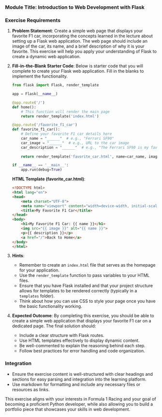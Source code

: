 ### Module Title: Introduction to Web Development with Flask ###

### Exercise Requirements ###

1. **Problem Statement**: 
   Create a simple web page that displays your favorite F1 car, incorporating the concepts learned in the lecture about setting up a Flask web application. The web page should include an image of the car, its name, and a brief description of why it is your favorite. This exercise will help you apply your understanding of Flask to create a dynamic web application.

2. **Fill-in-the-Blank Starter Code**: 
   Below is starter code that you will complete to create your Flask web application. Fill in the blanks to implement the functionality.

   ```python
   from flask import Flask, render_template
   
   app = Flask(__name__)

   @app.route('/')
   def home():
       # This function will render the main page
       return render_template('index.html')

   @app.route('/favorite_f1_car')
   def favorite_f1_car():
       # Define your favorite F1 car details here
       car_name = "______"  # e.g., "Ferrari SF90"
       car_image = "______"  # e.g., URL to the car image
       car_description = "______"  # e.g., "The Ferrari SF90 is my favorite because of its speed and design."
       
       return render_template('favorite_car.html', name=car_name, image=car_image, description=car_description)

   if __name__ == '__main__':
       app.run(debug=True)
   ```

   **HTML Template (favorite_car.html)**:
   ```html
   <!DOCTYPE html>
   <html lang="en">
   <head>
       <meta charset="UTF-8">
       <meta name="viewport" content="width=device-width, initial-scale=1.0">
       <title>My Favorite F1 Car</title>
   </head>
   <body>
       <h1>My Favorite F1 Car: {{ name }}</h1>
       <img src="{{ image }}" alt="{{ name }}">
       <p>{{ description }}</p>
       <a href="/">Back to Home</a>
   </body>
   </html>
   ```

3. **Hints**: 
   - Remember to create an `index.html` file that serves as the homepage for your application.
   - Use the `render_template` function to pass variables to your HTML files.
   - Ensure that you have Flask installed and that your project structure allows for templates to be rendered correctly (typically in a `templates` folder).
   - Think about how you can use CSS to style your page once you have the basic functionality working.

4. **Expected Outcome**: 
   By completing this exercise, you should be able to create a simple web application that displays your favorite F1 car on a dedicated page. The final solution should:
   - Include a clear structure with Flask routes.
   - Use HTML templates effectively to display dynamic content.
   - Be well-commented to explain the reasoning behind each step.
   - Follow best practices for error handling and code organization.

### Integration ###
- Ensure the exercise content is well-structured with clear headings and sections for easy parsing and integration into the learning platform.
- Use markdown for formatting and include any necessary files or resources as links. 

This exercise aligns with your interests in Formula 1 Racing and your goal of becoming a proficient Python developer, while also allowing you to build a portfolio piece that showcases your skills in web development.